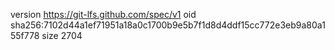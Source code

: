 version https://git-lfs.github.com/spec/v1
oid sha256:7102d44a1ef71951a18a0c1700b9e5b7f1d8d4ddf15cc772e3eb9a80a155f778
size 2704

